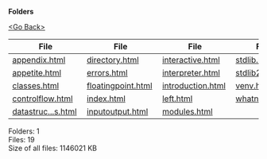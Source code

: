 **Folders**

[&lt;Go Back&gt;](../right.html)

  

<table><thead><tr class="header"><th><strong>File</strong></th><th><strong>File</strong></th><th><strong>File</strong></th><th><strong>File</strong></th></tr></thead><tbody><tr class="odd"><td><a href="appendix.html">appendix.html</a> </td><td><a href="directory.html">directory.html</a> </td><td><a href="interactive.html">interactive.html</a> </td><td><a href="stdlib.html">stdlib.html</a> </td></tr><tr class="even"><td><a href="appetite.html">appetite.html</a> </td><td><a href="errors.html">errors.html</a> </td><td><a href="interpreter.html">interpreter.html</a> </td><td><a href="stdlib2.html">stdlib2.html</a> </td></tr><tr class="odd"><td><a href="classes.html">classes.html</a> </td><td><a href="floatingpoint.html">floatingpoint.html</a> </td><td><a href="introduction.html">introduction.html</a> </td><td><a href="venv.html">venv.html</a> </td></tr><tr class="even"><td><a href="controlflow.html">controlflow.html</a> </td><td><a href="index.html">index.html</a> </td><td><a href="left.html">left.html</a> </td><td><a href="whatnow.html">whatnow.html</a> </td></tr><tr class="odd"><td><a href="datastructures.html">datastruc...s.html</a> </td><td><a href="inputoutput.html">inputoutput.html</a> </td><td><a href="modules.html">modules.html</a> </td><td></td></tr></tbody></table>

Folders: 1  
Files: 19  
Size of all files: 1146021 KB
